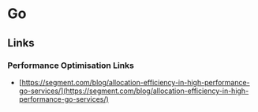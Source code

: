 # Go

## Links

### Performance Optimisation Links

* [https://segment.com/blog/allocation-efficiency-in-high-performance-go-services/](https://segment.com/blog/allocation-efficiency-in-high-performance-go-services/)

